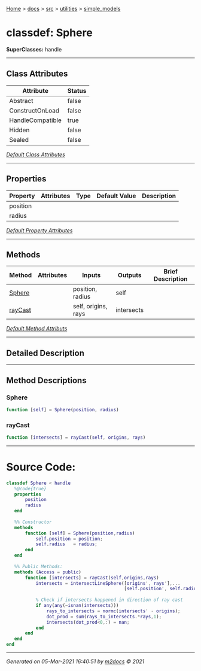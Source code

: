 [Home](../../../index.md) > [docs](../../../docs_index.md) > [src](../../src_index.md) > [utilities](../utilities_index.md) > [simple_models](simple_models_index.md)  


# classdef: Sphere

**SuperClasses:** handle



 ***

## Class Attributes

<div class="table-wrapper" markdown="block">

| Attribute         | Status   |
| ----------------- | -------- |
| Abstract | false | 
| ConstructOnLoad | false | 
| HandleCompatible | true | 
| Hidden | false | 
| Sealed | false | 


</div>


[*Default Class Attributes*](https://www.mathworks.com/help/matlab/matlab_oop/class-attributes.html)

 ***

## Properties

<div class="table-wrapper" markdown="block">

| Property | Attributes  | Type | Default Value | Description |
| -------- | ----------- | ---- | ------------- | ----------- |
| position |   |  |  |  |
| radius |   |  |  |  |


</div>

[*Default Property Attributes*](https://www.mathworks.com/help/matlab/matlab_oop/property-attributes.html)

 ***

## Methods

<div class="table-wrapper" markdown="block">

| Method | Attributes | Inputs | Outputs | Brief Description |
| ------ | ---------- | ------ | ------- | ----------------- |
| [Sphere](#sphere) |   | position, radius | self |  |
| [rayCast](#raycast) |   | self, origins, rays | intersects |  |


</div>


[*Default Method Attributs*](https://www.mathworks.com/help/matlab/matlab_oop/method-attributes.html)

 ***

## Detailed Description



 ***

## Method Descriptions

### Sphere

```matlab
function [self] = Sphere(position, radius)
```

### rayCast

```matlab
function [intersects] = rayCast(self, origins, rays)
```



 
 *** 

# Source Code:

 ```matlab 
 classdef Sphere < handle
    %@code{true}
    properties
        position
        radius
    end
    
    %% Constructor
    methods
        function [self] = Sphere(position,radius)
            self.position = position;
            self.radius   = radius;
        end
    end
    
    %% Public Methods:
    methods (Access = public)
        function [intersects] = rayCast(self,origins,rays)
            intersects = intersectLineSphere([origins', rays'],...
                                             [self.position', self.radius]);
            
            % Check if intersects happened in direction of ray cast
            if any(any(~isnan(intersects)))
                rays_to_intersects = normc(intersects' - origins);
                dot_prod = sum(rays_to_intersects.*rays,1);
                intersects(dot_prod<0,:) = nan;
            end
        end
    end
end 
``` 
 
***

*Generated on 05-Mar-2021 16:40:51 by [m2docs](https://github.com/crgnam-research/m2docs) © 2021*
